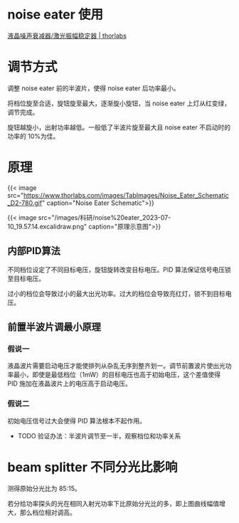 # noise eater 使用

<!--more-->

[液晶噪声衰减器/激光振幅稳定器 | thorlabs](https://www.thorlabs.com/newgrouppage9.cfm?objectgroup_ID=6107)

# 调节方式
调整 noise eater 前的半波片，使得 noise eater 后功率最小。

将档位旋至合适，旋钮旋至最大，逐渐旋小旋钮，当 noise eater 上灯从红变绿，调节完成。

旋钮越旋小，出射功率越低。一般低了半波片旋至最大且 noise eater 不启动时的功率的 10%为佳。

# 原理
{{< image src="https://www.thorlabs.com/images/TabImages/Noise_Eater_Schematic_D2-780.gif" caption="Noise Eater Schematic">}}

{{< image src="/images/科研/noise%20eater_2023-07-10_19.57.14.excalidraw.png" caption="原理示意图">}}

## 内部PID算法
不同档位设定了不同目标电压，旋钮旋转改变目标电压。PID 算法保证信号电压锁至目标电压。

过小的档位会导致过小的最大出光功率。过大的档位会导致亮红灯，锁不到目标电压。

## 前置半波片调最小原理
### 假说一
液晶波片需要启动电压才能使排列从杂乱无序到整齐划一。调节前置波片使出光功率最小，即使是最低档位（1mW）的目标电压也高于初始电压，这个差值使得 PID 施加在液晶波片上的电压高于启动电压。

### 假说二
初始电压信号过大会使得 PID 算法根本不起作用。
- TODO 验证办法：半波片调节至一半，观察档位和功率关系

# beam splitter 不同分光比影响
测得原始分光比为 85:15。

若分给功率探头的光在相同入射光功率下比原始分光比的多，即上图曲线幅值增大，那么档位相对调高。
